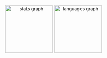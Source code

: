<div align="center">
  <img src="https://github-readme-stats.vercel.app/api?username=arabellamejorada&show_icons=true&hide_border=false" height="150" alt="stats graph"  />
  <img src="https://github-readme-stats.vercel.app/api/top-langs?username=arabellamejorada&locale=en&hide_title=false&layout=compact&card_width=320&langs_count=5&hide_border=false" height="150" alt="languages graph"  />
</div>
